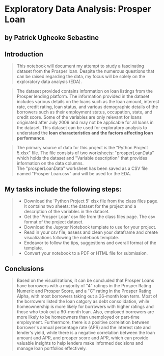 # Exploratory Data Analysis: Prosper Loan
## by Patrick Ugheoke Sebastine

## Introduction
>  This notebook will document my attempt to study a fascinating dataset from the Prosper loan. Despite the numerous questions that can be raised regarding the data, my focus will be solely on the exploratory data analysis (EDA).

>The dataset provided contains information on loan listings from the Prosper lending platform. The information provided in the dataset includes various details on the loans such as the loan amount, interest rate, credit rating, loan status, and various demographic details of the borrowers such as their employment status, occupation, state, and credit score. Some of the variables are only relevant for loans originated after July 2009 and may not be applicable for all loans in the dataset. This dataset can be used for exploratory analysis to understand the **loan characteristics and the factors affecting loan performance**.

>  The primary source of data for this project is the "Python Project 5.xlsx" file. The file consists of two worksheets: "prosperLoanData" which holds the dataset and "Variable description" that provides information on the data columns.  
>  The "prosperLoanData" worksheet has been saved as a CSV file named "Prosper Loan.csv" and will be used for the EDA.

## My tasks include the following steps:

> - Download the 'Python Project 5' xlsx file from the class files page. It contains two sheets: the dataset for the project and a description of the variables in the dataset.
> -  Get the 'Prosper Loan' csv file from the class files page. The csv format of the project dataset.
> -  Download the Jupyter Notebook template to use for your project.
> -  Read in your csv file, assess and clean your dataframe and create visualizations following the notebook template.
> -  Endeavor to follow the tips, suggestions and overall format of the template. 
> -  Convert your notebook to a PDF or HTML file for submission.

## Conclusions
> Based on the visualizations, it can be concluded that Prosper Loans have borrowers with a majority of "4" ratings in the Prosper Rating Numeric and Prosper Score, and a "C" rating in the Prosper Rating Alpha, with most borrowers taking out a 36-month loan term. Most of the borrowers listed the loan catgory as debt consolidation, while homeownership is more likely for borrowers with higher ratings and those who took out a 60-month loan. Also, employed borrowers are more likely to be homeowners than unemployed or part-time employment. Furthermore, there is a positive correlation between borrower's annual percentage rate (APR) and the interest rate and lender's yield, while there is a negative correlation between the loan amount and APR, and prosper score and APR, which can provide valuable insights to help lenders make informed decisions and manage loan portfolios effectively.
